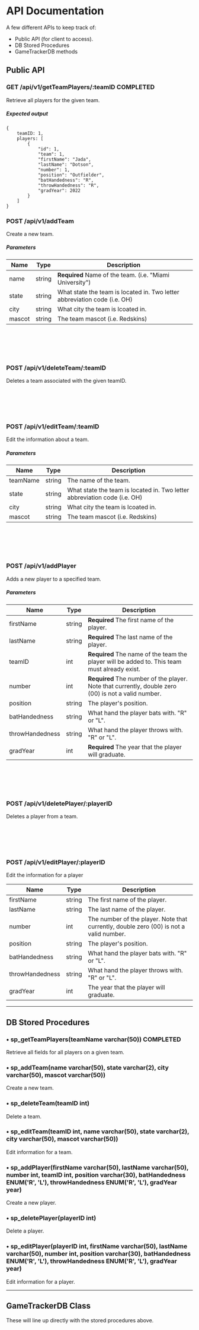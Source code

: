 
# API Documentation

A few different APIs to keep track of:
- Public API (for client to access).
- DB Stored Procedures
- GameTrackerDB methods


## Public API

### GET /api/v1/getTeamPlayers/:teamID COMPLETED

Retrieve all players for the given team.

##### Expected output

```
{
    teamID: 1,
    players: [
        {
            "id": 1,
            "team": 1,
            "firstName": "Jada",
            "lastName": "Dotson",
            "number": 1,
            "position": "Outfielder",
            "batHandedness": "R",
            "throwHandedness": "R",
            "gradYear": 2022
        }
    ]
}
```


### POST /api/v1/addTeam

Create a new team.

##### Parameters

|Name|Type|Description|
|---|---|---|
|name|string|**Required** Name of the team. (i.e. "Miami University")|
|state|string|What state the team is located in. Two letter abbreviation code (i.e. OH)|
|city|string|What city the team is lcoated in.|
|mascot|string|The team mascot (i.e. Redskins)|

<br>
<br>
<br>
<br>

### POST /api/v1/deleteTeam/:teamID

Deletes a team associated with the given teamID.

<br>
<br>
<br>
<br>

### POST /api/v1/editTeam/:teamID

Edit the information about a team.

##### Parameters

|Name|Type|Description|
|---|---|---|
|teamName|string|The name of the team.|
|state|string|What state the team is located in. Two letter abbreviation code (i.e. OH)|
|city|string|What city the team is lcoated in.|
|mascot|string|The team mascot (i.e. Redskins)

<br>
<br>
<br>
<br>

### POST /api/v1/addPlayer

Adds a new player to a specified team. 

##### Parameters

|Name|Type|Description|
|---|---|---|
|firstName|string|**Required** The first name of the player.|
|lastName|string|**Required** The last name of the player.|
|teamID|int|**Required** The name of the team the player will be added to. This team must already exist.|
|number|int|**Required** The number of the player. Note that currently, double zero (00) is not a valid number.|
|position|string|The player's position.|
|batHandedness|string|What hand the player bats with. "R" or "L".|
|throwHandedness|string|What hand the player throws with. "R" or "L".|
|gradYear|int|**Required** The year that the player will graduate.|

<br>
<br>
<br>
<br>

### POST /api/v1/deletePlayer/:playerID

Deletes a player from a team.

<br>
<br>
<br>
<br>

### POST /api/v1/editPlayer/:playerID

Edit the information for a player

|Name|Type|Description|
|---|---|---|
|firstName|string|The first name of the player.|
|lastName|string|The last name of the player.|
|number|int|The number of the player. Note that currently, double zero (00) is not a valid number.|
|position|string|The player's position.|
|batHandedness|string|What hand the player bats with. "R" or "L".|
|throwHandedness|string|What hand the player throws with. "R" or "L".|
|gradYear|int|The year that the player will graduate.|

-------------------------------------------------

## DB Stored Procedures

### &#8226; sp_getTeamPlayers(teamName varchar(50))  COMPLETED

Retrieve all fields for all players on a given team.

### &#8226; sp_addTeam(name varchar(50), state varchar(2), city varchar(50), mascot varchar(50))

Create a new team.

### &#8226; sp_deleteTeam(teamID int)

Delete a team.

### &#8226; sp_editTeam(teamID int, name varchar(50), state varchar(2), city varchar(50), mascot varchar(50))

Edit information for a team.

### &#8226; sp_addPlayer(firstName varchar(50), lastName varchar(50), number int, teamID int, position varchar(30), batHandedness ENUM('R', 'L'), throwHandedness ENUM('R', 'L'), gradYear year)

Create a new player.

### &#8226; sp_deletePlayer(playerID int)

Delete a player.

### &#8226; sp_editPlayer(playerID int, firstName varchar(50), lastName varchar(50), number int, position varchar(30), batHandedness ENUM('R', 'L'), throwHandedness ENUM('R', 'L'), gradYear year)

Edit information for a player.

--------------------------------------------------

## GameTrackerDB Class

These will line up directly with the stored procedures above.







